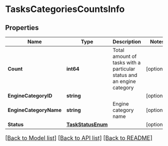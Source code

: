 # TasksCategoriesCountsInfo

## Properties

Name | Type | Description | Notes
------------ | ------------- | ------------- | -------------
**Count** | **int64** | Total amount of tasks with a particular status and an engine category | [optional] 
**EngineCategoryID** | **string** |  | [optional] 
**EngineCategoryName** | **string** | Engine category name | [optional] 
**Status** | [**TaskStatusEnum**](TaskStatusEnum.md) |  | [optional] 

[[Back to Model list]](../README.md#documentation-for-models) [[Back to API list]](../README.md#documentation-for-api-endpoints) [[Back to README]](../README.md)

<style>
     p, ul, ol, li { font-size: 18px !important;}
</style>


